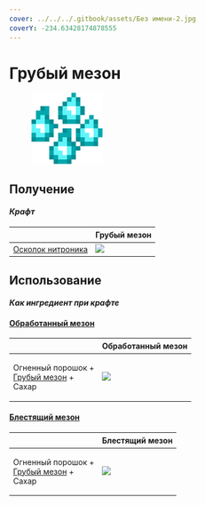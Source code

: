 ```yaml
---
cover: ../../../.gitbook/assets/Без имени-2.jpg
coverY: -234.63428174878555
---
```


# Грубый мезон

<figure><img src="../../../.gitbook/assets/meson_1_128.png" alt=""><figcaption></figcaption></figure>

## Получение

#### _Крафт_

| ㅤ                                        | Грубый мезон                               |
| ---------------------------------------- | ------------------------------------------ |
| [Осколок нитроника](nitronic\_nugget.md) | ![](../../../.gitbook/assets/meson\_1.png) |

## Использование

#### _Как ингредиент при крафте_

#### [Обработанный мезон](meson\_2.md)

| ㅤ                                                                             | Обработанный мезон                         |
| ----------------------------------------------------------------------------- | ------------------------------------------ |
| <p>Огненный порошок +<br><a href="meson_1.md">Грубый мезон</a> +<br>Сахар</p> | ![](../../../.gitbook/assets/meson\_2.png) |

#### [Блестящий мезон](meson\_3.md)

| ㅤ                                                                             | Блестящий мезон                            |
| ----------------------------------------------------------------------------- | ------------------------------------------ |
| <p>Огненный порошок +<br><a href="meson_1.md">Грубый мезон</a> +<br>Сахар</p> | ![](../../../.gitbook/assets/meson\_3.png) |
